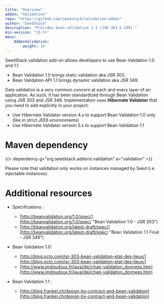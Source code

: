 ```yaml
---
title: "Overview"
addon: "Validation"
repo: "https://github.com/seedstack/validation-addon"
author: "SeedStack"
description: "Provides bean validation 1.1 (JSR 303 & 349)."
min-version: "15.7+"
menu:
    AddonValidation:
        weight: 10
---
```


SeedStack validation add-on allows developers to use Bean Validation 1.0 and 1.1.

* Bean Validation 1.0 brings static validation aka JSR 303.
* Bean Validation API 1.1 brings dynamic validation aka JSR 349.

Data validation is a very common concern at each and every layer of an application. As such, it has been standardized 
through Bean Validation using JSR 303 and JSR 349. Implementation uses **Hibernate Validator** that you need to add
explicitly in your project:

* Use Hibernate Validator version 4.x to support Bean Validation 1.0 only (like in strict JEE6 environments)
* Use Hibernate Validator version 5.x to support Bean Validation 1.1

# Maven dependency

{{< dependency g="org.seedstack.addons.validation" a="validation" >}}

Please note that validation only works on instances managed by Seed (i.e. injectable instances).

# Additional resources

* Specifications :
  * [http://beanvalidation.org/1.0/spec/](http://beanvalidation.org/1.0/spec/ "Bean Validation 1.0 - JSR 303")
  * [http://beanvalidation.org/latest-draft/spec/](http://beanvalidation.org/latest-draft/spec/ "Bean Validation 1.1 Final - JSR 349")

* Bean Validation 1.0:
  * [http://blog.octo.com/jsr-303-bean-validation-etat-des-lieux/](http://blog.octo.com/jsr-303-bean-validation-etat-des-lieux/)
  * [http://www.jmdoudoux.fr/java/dej/chap-validation_donnees.htm](http://www.jmdoudoux.fr/java/dej/chap-validation_donnees.htm)

* Bean Validation 1.1 :
  * [http://blog.frankel.ch/design-by-contract-and-bean-validation](http://blog.frankel.ch/design-by-contract-and-bean-validation)
